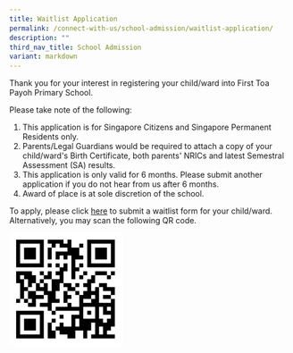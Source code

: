 ```yaml
---
title: Waitlist Application
permalink: /connect-with-us/school-admission/waitlist-application/
description: ""
third_nav_title: School Admission
variant: markdown
---
```

Thank you for your interest in registering your child/ward into First Toa Payoh Primary School.&nbsp;  
  
Please take note of the following:  
1) This application is for Singapore Citizens and Singapore Permanent Residents only.  
2) Parents/Legal Guardians would be required to attach a copy of your child/ward's Birth Certificate, both parents' NRICs and latest Semestral Assessment (SA) results.&nbsp;  
3) This application is only valid for 6 months. Please submit another application if you do not hear from us after 6 months.  
4) Award of place is at sole discretion of the school.  
  
To apply, please click&nbsp;[here](https://go.gov.sg/ftppswaitlistapplicationform)&nbsp;to submit a waitlist form for your child/ward. Alternatively, you may scan the following QR code.  
  
<img src="/images/Waitlist.png" style="width:40%">